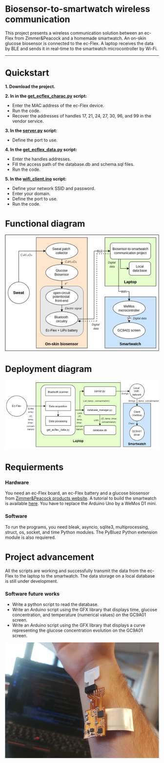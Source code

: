 # Biosensor-to-smartwatch wireless communication
This project presents a wireless communication solution between an ec-Flex from Zimmer&Peacock and a homemade smartwatch. An on-skin glucose biosensor is connected to the ec-Flex. A laptop receives the data by BLE and sends it in real-time to the smartwatch microcontroller by Wi-Fi.

***

# Quickstart

**1. Download the project.** 

**2. In in the [get_ecflex_charac.py](https://github.com/DeVinci-Innovation-Center/Smartwatch/blob/main/get_ecflex_charac.py) script:**
* Enter the MAC address of the ec-Flex device.
* Run the code.
* Recover the addresses of handles 17, 21, 24, 27, 30, 96, and 99 in the vendor service. 

**3. In the [server.py](https://github.com/DeVinci-Innovation-Center/Biosensor-to-smartwatch_wireless_communication/blob/main/biosensor/server.py) script:**
* Define the port to use.

**4. In the [get_ecflex_data.py](https://github.com/DeVinci-Innovation-Center/Smartwatch/blob/main/get_ecflex_data.py) script:**
* Enter the handles addresses.
* Fill the access path of the database.db and schema.sql files.
* Run the code.

**5. In the [wifi_client.ino](https://github.com/DeVinci-Innovation-Center/Biosensor-to-smartwatch_wireless_communication/blob/main/smartwatch/wifi_client/wifi_client.ino) script:**
* Define your network SSID and password.
* Enter your domain.
* Define the port to use.
* Run the code.

# Functional diagram

<p align="center">
  <img src=https://github.com/DeVinci-Innovation-Center/Biosensor-to-smartwatch_wireless_communication/blob/main/images/functional_diagram.png?raw=true "Functional diagram">
</p>

# Deployment diagram

<p align="center">
  <img src=https://github.com/DeVinci-Innovation-Center/Biosensor-to-smartwatch_wireless_communication/blob/main/images/deployment_diagramV2.png?raw=true "Deployment diagram">
</p>

# Requierments

### Hardware
You need an ec-Flex board, an ec-Flex battery and a glucose biosensor from [Zimmer&Peacock products website](https://www.zimmerpeacocktech.com/products/). A tutorial to build the smartwatch is available [here](https://dvic.devinci.fr/tutorial/smartwatch). You have to replace the Arduino Uno by a WeMos D1 mini. 

### Software
To run the programs, you need bleak, asyncio, sqlite3, multiprocessing, struct, os, socket, and time Python modules. The PyBluez Python extension module is also requiered.

# Project advancement
All the scripts are working and successfully transmit the data from the ec-Flex to the laptop to the smartwatch. The data storage on a local database is still under development.

### Software future works
* Write a python script to read the database.
* Write an Arduino script using the GFX library that displays time, glucose concentration, and temperature (numerical values) on the GC9A01 screen.
* Write an Arduino script using the GFX library that displays a curve representing the glucose concentration evolution on the GC9A01 screen.

<p align="center">
  <img src=https://github.com/DeVinci-Innovation-Center/Biosensor-to-smartwatch_wireless_communication/blob/main/images/wearable_biosensing_system.jpg?raw=true "ec-Flex with glucose biosensor, sweat patch and Li-Po battery">
</p>
